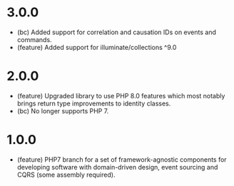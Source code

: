 3.0.0
=======

* (bc) Added support for correlation and causation IDs on events and commands.
* (feature) Added support for illuminate/collections ^9.0

2.0.0
=======

* (feature) Upgraded library to use PHP 8.0 features which most notably brings return type improvements to identity classes.
* (bc) No longer supports PHP 7.

1.0.0
=======

* (feature) PHP7 branch for a set of framework-agnostic components for developing software with domain-driven design, event sourcing and CQRS (some assembly required).